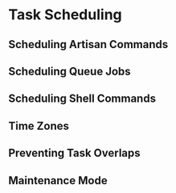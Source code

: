 # Task Scheduling
## Scheduling Artisan Commands
## Scheduling Queue Jobs
## Scheduling Shell Commands
## Time Zones
## Preventing Task Overlaps
## Maintenance Mode
